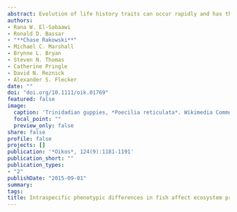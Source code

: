 ```yaml
---
abstract: Evolution of life history traits can occur rapidly and has the potential to influence ecological processes, which can also be shaped by abiotic and biotic factors. Few studies have shown that life history phenotype can affect ecological processes as much as commonly studied biotic ecological variables, but currently we do not know how the ecological effects of life history phenotype compare in size to the effects of abiotic factors, or whether the ecological effects of phenotypes are sensitive to variability in abiotic conditions. Using a factorial mesocosm experiment we compared the ecosystem effects of guppy Poecilia reticulata life history phenotypes in two light treatments representing a four-fold difference in light levels, which was comparable to upstream downstream differences in light availability in Trinidadian streams. Light and phenotype had significant effects on similar aspects of ecosystem function. Whereas light had a stronger effect on ecosystem structure (algal and invertebrate stocks) than phenotype, phenotype and light had nearly equal effects on many ecosystem processes (nutrient recycling, nutrient fluxes, ecosystem metabolism and leaf litter decomposition). Light had a stronger effect on most guppy life history traits and guppy fitness than differences between phenotypes. The effect of light on these traits was consistent with higher availability of food resources in the high light treatments. Interactions between light and phenotype were weak for the majority of response variables suggesting that abiotic variability did not alter the mechanisms by which phenotypes affect ecosystem function. We conclude that subtle phenotypic differences in consumers can affect ecosystem processes as much as meaningful variability in abiotic factors which until recently were thought to be the primary drivers of ecosystem function in nature. However, despite its effects on traits and the ecosystem, light did not alter the effect of guppy phenotype on ecosystem function.
authors: 
- Rana W. El-Sabaawi
- Ronald D. Bassar
- "**Chase Rakowski**"
- Michael C. Marshall
- Brynne L. Bryan
- Steven N. Thomas
- Catherine Pringle
- David N. Reznick
- Alexander S. Flecker
date: ""
doi: "doi.org/10.1111/oik.01769"
featured: false
image: 
  caption: 'Trinidadian guppies, *Poecilia reticulata*. Wikimedia Commons'
  focal_point: ""
  preview_only: false
share: false
profile: false
projects: []
publication: '*Oikos*, 124(9):1181-1191'
publication_short: ""
publication_types:
- "2"
publishDate: "2015-09-01"
summary: 
tags:
title: Intraspecific phenotypic differences in fish affect ecosystem processes as much as bottom–up factors
---
```

